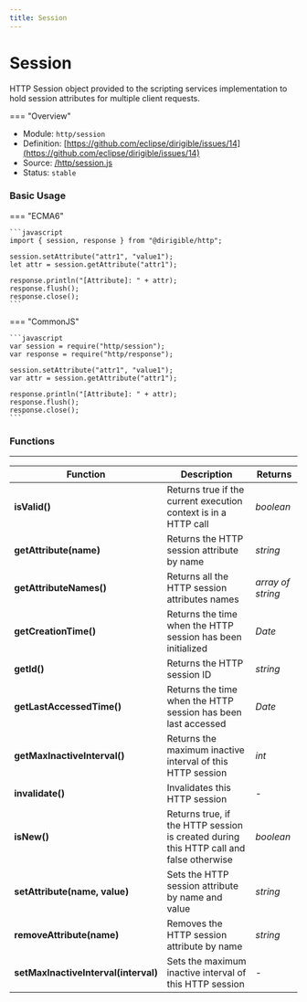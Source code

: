 ```yaml
---
title: Session
---
```


Session
===

HTTP Session object provided to the scripting services implementation to hold session attributes for multiple client requests.

=== "Overview"
- Module: `http/session`
- Definition: [https://github.com/eclipse/dirigible/issues/14](https://github.com/eclipse/dirigible/issues/14)
- Source: [/http/session.js](https://github.com/eclipse/dirigible/blob/master/components/api-http/src/main/resources/META-INF/dirigible/http/session.js)
- Status: `stable`


### Basic Usage

=== "ECMA6"

    ```javascript
    import { session, response } from "@dirigible/http";

    session.setAttribute("attr1", "value1");
    let attr = session.getAttribute("attr1");

    response.println("[Attribute]: " + attr);
    response.flush();
    response.close();
    ```

=== "CommonJS"

    ```javascript
    var session = require("http/session");
    var response = require("http/response");

    session.setAttribute("attr1", "value1");
    var attr = session.getAttribute("attr1");

    response.println("[Attribute]: " + attr);
    response.flush();
    response.close();
    ```


### Functions

---

Function     | Description | Returns
------------ | ----------- | --------
**isValid()**   | Returns true if the current execution context is in a HTTP call | *boolean*
**getAttribute(name)**   | Returns the HTTP session attribute by name | *string*
**getAttributeNames()**   | Returns all the HTTP session attributes names | *array of string*
**getCreationTime()**   | Returns the time when the HTTP session has been initialized | *Date*
**getId()**   | Returns the HTTP session ID | *string*
**getLastAccessedTime()**   | Returns the time when the HTTP session has been last accessed | *Date*
**getMaxInactiveInterval()**   | Returns the maximum inactive interval of this HTTP session | *int*
**invalidate()**   | Invalidates this HTTP session | -
**isNew()**   | Returns true, if the HTTP session is created during this HTTP call and false otherwise | *boolean*
**setAttribute(name, value)**   | Sets the HTTP session attribute by name and value | *string*
**removeAttribute(name)**   | Removes the HTTP session attribute by name | *string*
**setMaxInactiveInterval(interval)**   | Sets the maximum inactive interval of this HTTP session | -
